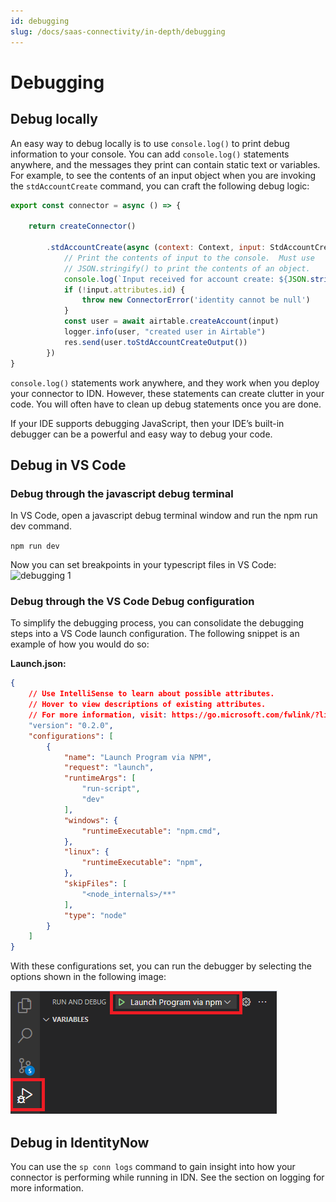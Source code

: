 ```yaml
---
id: debugging
slug: /docs/saas-connectivity/in-depth/debugging
---
```

# Debugging

## Debug locally
An easy way to debug locally is to use ```console.log()``` to print debug information to your console. You can add ```console.log()``` statements anywhere, and the messages they print can contain static text or variables. For example, to see the contents of an input object when you are invoking the ```stdAccountCreate``` command, you can craft the following debug logic:

```javascript
export const connector = async () => {

    return createConnector()

        .stdAccountCreate(async (context: Context, input: StdAccountCreateInput, res: Response<StdAccountCreateOutput>) => {
            // Print the contents of input to the console.  Must use 
            // JSON.stringify() to print the contents of an object.
            console.log(`Input received for account create: ${JSON.stringify(input)}`)
            if (!input.attributes.id) {
                throw new ConnectorError('identity cannot be null')
            }
            const user = await airtable.createAccount(input)
            logger.info(user, "created user in Airtable")
            res.send(user.toStdAccountCreateOutput())
        })
}
```

```console.log()``` statements work anywhere, and they work when you deploy your connector to IDN. However, these statements can create clutter in your code. You will often have to clean up debug statements once you are done.

If your IDE supports debugging JavaScript, then your IDE’s built-in debugger can be a powerful and easy way to debug your code.

## Debug in VS Code
### Debug through the javascript debug terminal

In VS Code, open a javascript debug terminal window and run the npm run dev command.

```npm run dev```

Now you can set breakpoints in your typescript files in VS Code:
![debugging 1](./img/debugging1.png)

### Debug through the VS Code Debug configuration
To simplify the debugging process, you can consolidate the debugging steps into a VS Code launch configuration. The following snippet is an example of how you would do so:

**Launch.json:**
```json
{
    // Use IntelliSense to learn about possible attributes.
    // Hover to view descriptions of existing attributes.
    // For more information, visit: https://go.microsoft.com/fwlink/?linkid=830387
    "version": "0.2.0",
    "configurations": [
        {
            "name": "Launch Program via NPM",
            "request": "launch",
            "runtimeArgs": [
                "run-script",
                "dev"
            ],
            "windows": {
                "runtimeExecutable": "npm.cmd", 
            },
            "linux": {
                "runtimeExecutable": "npm",
            },
            "skipFiles": [
                "<node_internals>/**"
            ],
            "type": "node"
        }
    ]
}
```

With these configurations set, you can run the debugger by selecting the options shown in the following image:

![debugging 2](./img/debugging2.png)

## Debug in IdentityNow
You can use the ```sp conn logs``` command to gain insight into how your connector is performing while running in IDN. See the section on logging for more information.